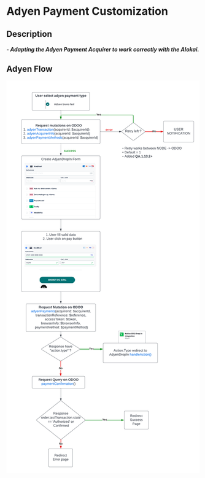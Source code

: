 # Adyen Payment Customization

## Description

##### - Adapting the Adyen Payment Acquirer to work correctly with the Alokai.

## Adyen Flow

![Alt text](../payment_adyen_alokai/static/description/adyen_flow.png)
